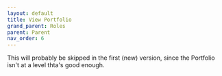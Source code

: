 ```yaml
---
layout: default
title: View Portfolio
grand_parent: Roles
parent: Parent
nav_order: 6
---
```


This will probably be skipped in the first (new) version, since the Portfolio isn't at a level thta's good enough.
